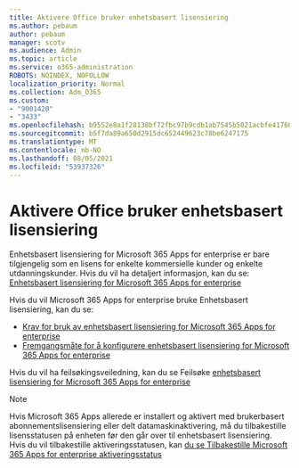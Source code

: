 ```yaml
---
title: Aktivere Office bruker enhetsbasert lisensiering
ms.author: pebaum
author: pebaum
manager: scotv
ms.audience: Admin
ms.topic: article
ms.service: o365-administration
ROBOTS: NOINDEX, NOFOLLOW
localization_priority: Normal
ms.collection: Adm_O365
ms.custom:
- "9001420"
- "3433"
ms.openlocfilehash: b9552e8a1f28138bf72fbc97b9cdb1ab7545b5021acbfe417602d49d351de4c2
ms.sourcegitcommit: b5f7da89a650d2915dc652449623c78be6247175
ms.translationtype: MT
ms.contentlocale: nb-NO
ms.lasthandoff: 08/05/2021
ms.locfileid: "53937326"
---
```

# <a name="activating-office-using-device-based-licensing"></a>Aktivere Office bruker enhetsbasert lisensiering

Enhetsbasert lisensiering for Microsoft 365 Apps for enterprise er bare tilgjengelig som en lisens for enkelte kommersielle kunder og enkelte utdanningskunder. Hvis du vil ha detaljert informasjon, kan du se: [Enhetsbasert lisensiering for Microsoft 365 Apps for enterprise](https://docs.microsoft.com/deployoffice/device-based-licensing)

Hvis du vil Microsoft 365 Apps for enterprise bruke Enhetsbasert lisensiering, kan du se:

- [Krav for bruk av enhetsbasert lisensiering for Microsoft 365 Apps for enterprise](https://docs.microsoft.com/deployoffice/device-based-licensing#requirements-for-using-device-based-licensing-for-microsoft-365-apps-for-enterprise)
- [Fremgangsmåte for å konfigurere enhetsbasert lisensiering for Microsoft 365 Apps for enterprise](https://docs.microsoft.com/deployoffice/device-based-licensing#steps-to-configure-device-based-licensing-for-microsoft-365-apps-for-enterprise)

Hvis du vil ha feilsøkingsveiledning, kan du se Feilsøke [enhetsbasert lisensiering for Microsoft 365 Apps for enterprise](https://docs.microsoft.com/deployoffice/device-based-licensing#troubleshoot-device-based-licensing-for-microsoft-365-apps-for-enterprise)

> [!NOTE]
> Hvis Microsoft 365 Apps allerede er installert og aktivert med brukerbasert abonnementslisensiering eller delt datamaskinaktivering, må du tilbakestille lisensstatusen på enheten før den går over til enhetsbasert lisensiering. Hvis du vil tilbakestille aktiveringsstatusen, kan [du se Tilbakestille Microsoft 365 Apps for enterprise aktiveringsstatus](https://docs.microsoft.com/office/troubleshoot/activation/reset-office-365-proplus-activation-state)
